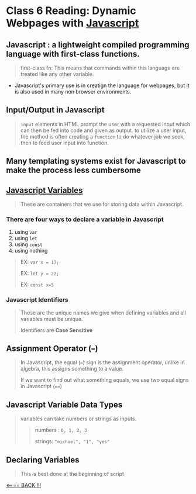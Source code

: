 # Class 6 Reading: Dynamic Webpages with [Javascript](https://developer.mozilla.org/en-US/docs/Web/JavaScript)

## __Javascript__ : a lightweight compiled programming language with first-class functions.
> first-class fn: This means that commands within this language are treated like any other variable.

* Javascript's primary use is in creatign the language for webpages, but it is also used in many non browser environments.

## Input/Output in Javascript

> `input` elements in HTML prompt the user with a requested input which can then be fed into code and given as output.
> to utilize a user input, the method is often creating a `function` to do whatever job we seek, then to feed user input into function.

## Many templating systems exist for Javascript to make the process less cumbersome

## [Javascript Variables](https://www.w3schools.com/js/js_variables.asp)

> These are containers that we use for storing data within Javascript.

### There are four ways to declare a variable in Javascript

1. using `var`
2. using `let`
3. using `const`
4. using nothing

> EX: `var x = 17;`
>
> EX: `let y = 22;`
>
> EX: `const x=5`

### Javascript Identifiers

> These are the unique names we give when defining variables and all variables must be unique.
>
>Identifiers are __Case Sensitive__

## Assignment Operator (`=`)

> In Javascript, the equal (`=`) sign is the assignment operator, unlike in algebra, this assigns something to a value. 
>
> If we want to find out what something equals, we use two equal signs in Javascript (`==`)

## Javascript Variable Data Types

> variables can take numbers or strings as inputs.
>
>> numbers : `0, 1, 2, 3`
>>
>> strings: `"michael", "1", "yes"`

## Declaring Variables

> This is best done at the beginning of script

[<==== BACK !!!](README.md)











